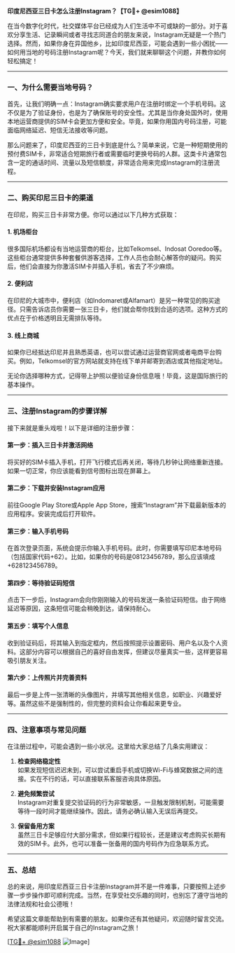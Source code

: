 **印度尼西亚三日卡怎么注册Instagram？【TG💪+ @esim1088】**

在当今数字化时代，社交媒体平台已经成为人们生活中不可或缺的一部分。对于喜欢分享生活、记录瞬间或者寻找志同道合的朋友来说，Instagram无疑是一个热门选择。然而，如果你身在异国他乡，比如印度尼西亚，可能会遇到一些小困扰——如何用当地的号码注册Instagram呢？今天，我们就来聊聊这个问题，并教你如何轻松搞定！

---

### 一、为什么需要当地号码？

首先，让我们明确一点：Instagram确实要求用户在注册时绑定一个手机号码。这不仅是为了验证身份，也是为了确保账号的安全性。尤其是当你身处国外时，使用本地运营商提供的SIM卡会更加方便和安全。毕竟，如果你用国内号码注册，可能面临网络延迟、短信无法接收等问题。

那么问题来了，印度尼西亚的三日卡到底是什么？简单来说，它是一种短期使用的预付费SIM卡，非常适合短期旅行者或需要临时更换号码的人群。这类卡片通常包含一定的通话时间、流量以及短信额度，非常适合用来完成Instagram的注册流程。

---

### 二、购买印尼三日卡的渠道

在印尼，购买三日卡非常方便。你可以通过以下几种方式获取：

#### 1. **机场柜台**
   很多国际机场都设有当地运营商的柜台，比如Telkomsel、Indosat Ooredoo等。这些柜台通常提供多种套餐供游客选择，工作人员也会耐心解答你的疑问。购买后，他们会直接为你激活SIM卡并插入手机，省去了不少麻烦。

#### 2. **便利店**
   在印尼的大城市中，便利店（如Indomaret或Alfamart）是另一种常见的购买途径。只需告诉店员你需要一张三日卡，他们就会帮你找到合适的选项。这种方式的优点在于价格透明且无需排队等待。

#### 3. **线上商城**
   如果你已经抵达印尼并且熟悉英语，也可以尝试通过运营商官网或者电商平台购买。例如，Telkomsel的官方网站就支持在线下单并邮寄到酒店或其他指定地址。

无论你选择哪种方式，记得带上护照以便验证身份信息哦！毕竟，这是国际旅行的基本操作。

---

### 三、注册Instagram的步骤详解

接下来就是重头戏啦！以下是详细的注册步骤：

#### 第一步：插入三日卡并激活网络
将买好的SIM卡插入手机，打开飞行模式后再关闭，等待几秒钟让网络重新连接。如果一切正常，你应该能看到信号图标出现在屏幕上。

#### 第二步：下载并安装Instagram应用
前往Google Play Store或Apple App Store，搜索“Instagram”并下载最新版本的应用程序。安装完成后打开软件。

#### 第三步：输入手机号码
在首次登录页面，系统会提示你输入手机号码。此时，你需要填写印尼本地号码（包括国家代码+62）。比如，如果你的号码是08123456789，那么应该填成+628123456789。

#### 第四步：等待验证码短信
点击下一步后，Instagram会向你刚刚输入的号码发送一条验证码短信。由于网络延迟等原因，这条短信可能会稍晚到达，请保持耐心。

#### 第五步：填写个人信息
收到验证码后，将其输入到指定框内，然后按照提示设置密码、用户名以及个人资料。这部分内容可以根据自己的喜好自由发挥，但建议尽量真实一些，这样更容易吸引朋友关注。

#### 第六步：上传照片并完善资料
最后一步是上传一张清晰的头像图片，并填写其他相关信息，如职业、兴趣爱好等。虽然这些不是强制性的，但完整的资料会让你看起来更专业。

---

### 四、注意事项与常见问题

在注册过程中，可能会遇到一些小状况。这里给大家总结了几条实用建议：

1. **检查网络稳定性**  
   如果发现短信迟迟未到，可以尝试重启手机或切换Wi-Fi与蜂窝数据之间的连接。实在不行的话，可以直接联系客服咨询具体原因。

2. **避免频繁尝试**  
   Instagram对重复提交验证码的行为非常敏感，一旦触发限制机制，可能需要等待一段时间才能继续操作。因此，请务必确认输入无误后再提交。

3. **保留备用方案**  
   虽然三日卡足够应付大部分需求，但如果行程较长，还是建议考虑购买长期有效的SIM卡。此外，也可以准备一张备用的国内号码作为应急联系方式。

---

### 五、总结

总的来说，用印度尼西亚三日卡注册Instagram并不是一件难事，只要按照上述步骤一步步操作即可顺利完成。当然，在享受社交乐趣的同时，也别忘了遵守当地的法律法规和社会公德哦！

希望这篇文章能帮助到有需要的朋友。如果你还有其他疑问，欢迎随时留言交流。祝大家都能顺利开启属于自己的Instagram之旅！

[[TG💪+ @esim1088](https://t.me/s/esim1088) ![Image](https://i.postimg.cc/4NQfJmqS/Snipaste-2025-05-13-00-14-12.png)]